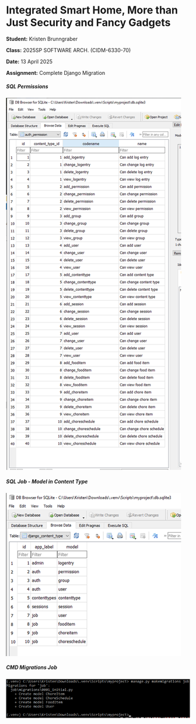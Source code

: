 # Integrated Smart Home, More than Just Security and Fancy Gadgets
**Student:** Kristen Brunngraber

**Class:**  2025SP SOFTWARE ARCH. (CIDM-6330-70)

**Date:** 13 April 2025

**Assignment:** Complete Django Migration


##### SQL Permissions

![SQL Permissions](/Assignment%204/SQL2.png "SQL Permissions")


##### SQL Job - Model in Content Type

![SQL Job](/Assignment%204/SQL1.png "SQL Job")


##### CMD Migrations Job

![CMD Migrations](/Assignment%204/CMD1.png "CMD Migrations")
